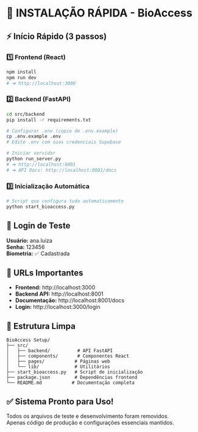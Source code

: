 # 🚀 INSTALAÇÃO RÁPIDA - BioAccess

## ⚡ Início Rápido (3 passos)

### 1️⃣ **Frontend (React)**
```bash
npm install
npm run dev
# ➜ http://localhost:3000
```

### 2️⃣ **Backend (FastAPI)**  
```bash
cd src/backend
pip install -r requirements.txt

# Configurar .env (copie de .env.example)
cp .env.example .env
# Edite .env com suas credenciais Supabase

# Iniciar servidor
python run_server.py
# ➜ http://localhost:8001
# ➜ API Docs: http://localhost:8001/docs
```

### 3️⃣ **Inicialização Automática**
```bash
# Script que configura tudo automaticamente
python start_bioaccess.py
```

## 👤 Login de Teste

**Usuário:** ana.luiza  
**Senha:** 123456  
**Biometria:** ✅ Cadastrada

## 🔧 URLs Importantes

- **Frontend:** http://localhost:3000
- **Backend API:** http://localhost:8001  
- **Documentação:** http://localhost:8001/docs
- **Login:** http://localhost:3000/login

## 📁 Estrutura Limpa

```
BioAccess Setup/
├── src/
│   ├── backend/          # API FastAPI
│   ├── components/       # Componentes React  
│   ├── pages/           # Páginas web
│   └── lib/             # Utilitários
├── start_bioaccess.py   # Script de inicialização
├── package.json         # Dependências frontend
└── README.md           # Documentação completa
```

## ✅ Sistema Pronto para Uso!

Todos os arquivos de teste e desenvolvimento foram removidos.  
Apenas código de produção e configurações essenciais mantidos.